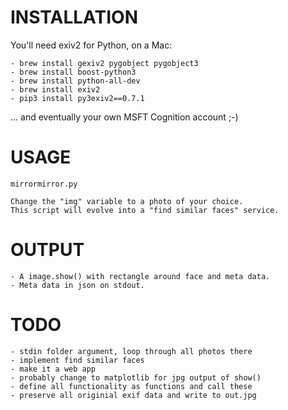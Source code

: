 # INSTALLATION
You'll need exiv2 for Python, on a Mac:
  
    - brew install gexiv2 pygobject pygobject3
    - brew install boost-python3
    - brew install python-all-dev
    - brew install exiv2
    - pip3 install py3exiv2==0.7.1

... and eventually your own MSFT Cognition account ;-)

# USAGE
    mirrormirror.py

    Change the "img" variable to a photo of your choice.
    This script will evolve into a "find similar faces" service.

# OUTPUT
    - A image.show() with rectangle around face and meta data.
    - Meta data in json on stdout.

# TODO
    - stdin folder argument, loop through all photos there
    - implement find similar faces
    - make it a web app
    - probably change to matplotlib for jpg output of show()
    - define all functionality as functions and call these
    - preserve all originial exif data and write to out.jpg
